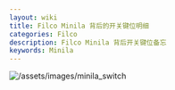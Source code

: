 ```yaml
---
layout: wiki
title: Filco Minila 背后的开关键位明细
categories: Filco
description: Filco Minila 背后开关键位备忘
keywords: Minila
---
```


![/assets/images/minila_switch](switch)
